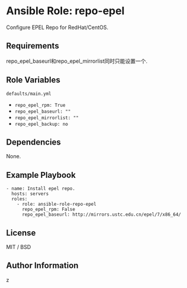 # Ansible Role: repo-epel

Configure EPEL Repo for RedHat/CentOS.

## Requirements

repo_epel_baseurl和repo_epel_mirrorlist同时只能设置一个.

## Role Variables

`defaults/main.yml`

* `repo_epel_rpm: True`
* `repo_epel_baseurl: ""`
* `repo_epel_mirrorlist: ""`
* `repo_epel_backup: no`


## Dependencies

None.

## Example Playbook

    - name: Install epel repo.
      hosts: servers
      roles:
        - role: ansible-role-repo-epel
          repo_epel_rpm: False
          repo_epel_baseurl: http://mirrors.ustc.edu.cn/epel/7/x86_64/

## License

MIT / BSD

## Author Information

z
